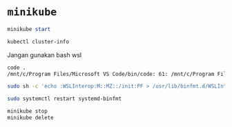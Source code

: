 # `minikube`

```powershell
minikube start
```

```bash
kubectl cluster-info
```

Jangan gunakan bash wsl


```bash
code .
/mnt/c/Program Files/Microsoft VS Code/bin/code: 61: /mnt/c/Program Files/Microsoft VS Code/Code.exe: Exec format error
```

```bash
sudo sh -c 'echo :WSLInterop:M::MZ::/init:PF > /usr/lib/binfmt.d/WSLInterop.conf'
```

```bash
sudo systemctl restart systemd-binfmt
```

```bash
minikube stop
minikube delete
```

